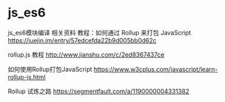 # js_es6
js_es6模块编译
相关资料
教程：如何通过 Rollup 来打包 JavaScript
https://juejin.im/entry/57edcefda22b9d005bb0d62c

rollup.js 教程
http://www.jianshu.com/c/2ed8367437ce

如何使用Rollup打包JavaScript
https://www.w3cplus.com/javascript/learn-rollup-js.html

Rollup 试炼之路
https://segmentfault.com/a/1190000004331382
